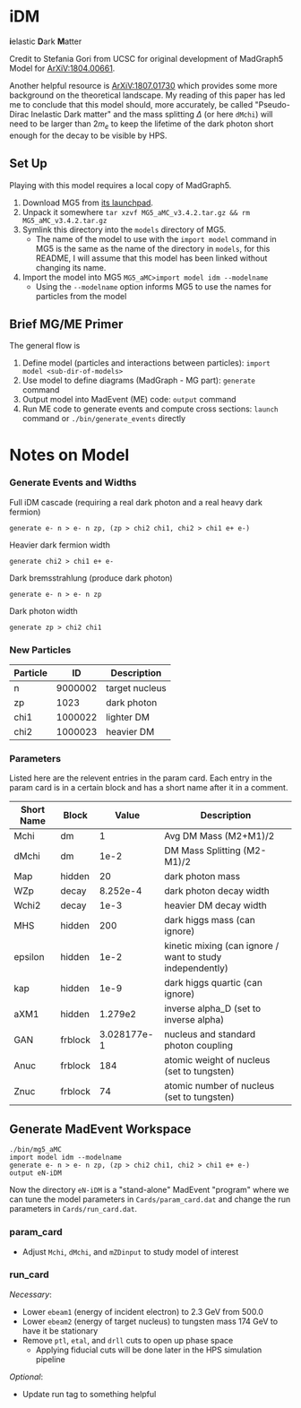 # iDM
**i**elastic **D**ark **M**atter

Credit to Stefania Gori from UCSC for original development of MadGraph5 Model
for [ArXiV:1804.00661](https://arxiv.org/abs/1804.00661).

Another helpful resource is [ArXiV:1807.01730](https://arxiv.org/abs/1807.01730)
which provides some more background on the theoretical landscape. My reading
of this paper has led me to conclude that this model should, more accurately,
be called "Pseudo-Dirac Inelastic Dark matter" and the mass splitting $\Delta$
(or here `dMchi`) will need to be larger than $2m_e$ to keep the lifetime of
the dark photon short enough for the decay to be visible by HPS.

## Set Up
Playing with this model requires a local copy of MadGraph5.
1. Download MG5 from [its launchpad](https://launchpad.net/mg5amcnlo).
2. Unpack it somewhere `tar xzvf MG5_aMC_v3.4.2.tar.gz && rm MG5_aMC_v3.4.2.tar.gz`
3. Symlink this directory into the `models` directory of MG5.
    - The name of the model to use with the `import model` command in MG5
      is the same as the name of the directory in `models`, for this README,
      I will assume that this model has been linked without changing its name.
4. Import the model into MG5 `MG5_aMC>import model idm --modelname`
    - Using the `--modelname` option informs MG5 to use the names for particles
      from the model

## Brief MG/ME Primer
The general flow is
1. Define model (particles and interactions between particles): `import model <sub-dir-of-models>`
2. Use model to define diagrams (MadGraph - MG part): `generate` command
3. Output model into MadEvent (ME) code: `output` command
4. Run ME code to generate events and compute cross sections: 
   `launch` command or `./bin/generate_events` directly

# Notes on Model

### Generate Events and Widths
Full iDM cascade (requiring a real dark photon and a real heavy dark fermion)
```
generate e- n > e- n zp, (zp > chi2 chi1, chi2 > chi1 e+ e-)
```
Heavier dark fermion width
```
generate chi2 > chi1 e+ e-
```
Dark bremsstrahlung (produce dark photon)
```
generate e- n > e- n zp
```
Dark photon width
```
generate zp > chi2 chi1
```

### New Particles
Particle | ID      | Description
---------|---------|---------------
n        | 9000002 | target nucleus
zp       | 1023    | dark photon
chi1     | 1000022 | lighter DM
chi2     | 1000023 | heavier DM

### Parameters
Listed here are the relevent entries in the param card.
Each entry in the param card is in a certain block and has
a short name after it in a comment.

Short Name | Block | Value | Description
-----------|---|-------|-------------
Mchi | dm | 1 | Avg DM Mass (M2+M1)/2
dMchi | dm |1e-2 | DM Mass Splitting (M2-M1)/2
Map | hidden | 20 | dark photon mass
WZp | decay | 8.252e-4 | dark photon decay width
Wchi2 | decay | 1e-3 | heavier DM decay width
MHS | hidden | 200 | dark higgs mass (can ignore)
epsilon | hidden | 1e-2 | kinetic mixing (can ignore / want to study independently)
kap | hidden | 1e-9 | dark higgs quartic (can ignore)
aXM1 | hidden | 1.279e2 | inverse alpha\_D (set to inverse alpha)
GAN | frblock | 3.028177e-1 | nucleus and standard photon coupling
Anuc | frblock | 184 | atomic weight of nucleus (set to tungsten)
Znuc | frblock | 74 | atomic number of nucleus (set to tungsten)

## Generate MadEvent Workspace
```
./bin/mg5_aMC
import model idm --modelname
generate e- n > e- n zp, (zp > chi2 chi1, chi2 > chi1 e+ e-)
output eN-iDM
```
Now the directory `eN-iDM` is a "stand-alone" MadEvent "program"
where we can tune the model parameters in `Cards/param_card.dat`
and change the run parameters in `Cards/run_card.dat`.

### param\_card
- Adjust `Mchi`, `dMchi`, and `mZDinput` to study model of interest

### run\_card
*Necessary*:
- Lower `ebeam1` (energy of incident electron) to 2.3 GeV from 500.0
- Lower `ebeam2` (energy of target nucleus) to tungsten mass 174 GeV to have it be stationary
- Remove `ptl`, `etal`, and `drll` cuts to open up phase space
  - Applying fiducial cuts will be done later in the HPS simulation pipeline

*Optional*:
- Update run tag to something helpful

